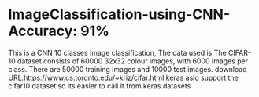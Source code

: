 # ImageClassification-using-CNN- Accuracy: 91%
This is a CNN 10 classes image classification, The data used is The CIFAR-10 dataset consists of 60000 32x32 colour images,
with 6000 images per class. 
There are 50000 training images and 10000 test images.
download URL:https://www.cs.toronto.edu/~kriz/cifar.html
keras aslo support the cifar10 dataset so its easier to call it from keras.datasets
